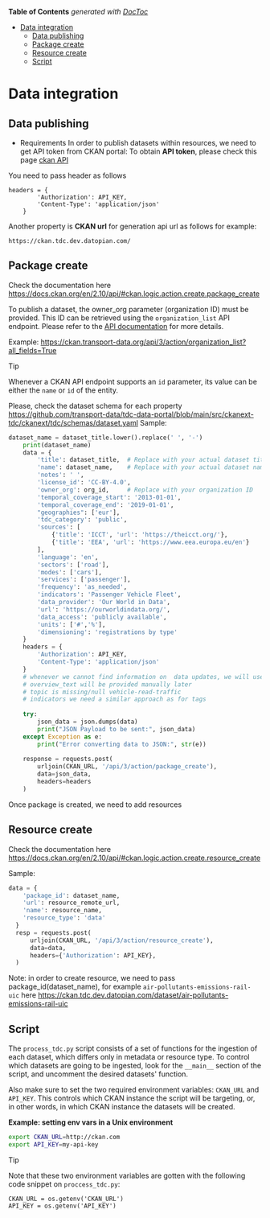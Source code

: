 <!-- START doctoc generated TOC please keep comment here to allow auto update -->
<!-- DON'T EDIT THIS SECTION, INSTEAD RE-RUN doctoc TO UPDATE -->
**Table of Contents**  *generated with [DocToc](https://github.com/thlorenz/doctoc)*

- [Data integration](#data-integration)
  - [Data publishing](#data-publishing)
  - [Package create](#package-create)
  - [Resource create](#resource-create)
  - [Script](#script)

<!-- END doctoc generated TOC please keep comment here to allow auto update -->

# Data integration

## Data publishing

* Requirements
In order to publish datasets within resources, we need to get API token from CKAN portal:
To obtain **API token**, please check this page [ckan  API](https://docs.ckan.org/en/2.10/api/#authentication-and-api-tokens)

You need to pass header as follows
```
headers = {
        'Authorization': API_KEY,
        'Content-Type': 'application/json'
    }
```

Another property is **CKAN url** for generation api url as follows for example:
```
https://ckan.tdc.dev.datopian.com/
```

## Package create

Check the documentation here https://docs.ckan.org/en/2.10/api/#ckan.logic.action.create.package_create

To publish a dataset, the owner_org parameter (organization ID) must be provided. This ID can be retrieved using the `organization_list` API endpoint. Please refer to the [API documentation](https://docs.ckan.org/en/2.10/api/#ckan.logic.action.get.organization_list) for more details.

Example: https://ckan.transport-data.org/api/3/action/organization_list?all_fields=True

> [!tip]
> Whenever a CKAN API endpoint supports an `id` parameter, its value can be either the `name` or `id` of the entity.

Please, check the dataset schema for each property https://github.com/transport-data/tdc-data-portal/blob/main/src/ckanext-tdc/ckanext/tdc/schemas/dataset.yaml
Sample:

```python
dataset_name = dataset_title.lower().replace(' ', '-')
    print(dataset_name)
    data = {
        'title': dataset_title,  # Replace with your actual dataset title
        'name': dataset_name,    # Replace with your actual dataset name
        'notes': ' ',
        'license_id': 'CC-BY-4.0',
        'owner_org': org_id,     # Replace with your organization ID
        'temporal_coverage_start': '2013-01-01',
        'temporal_coverage_end': '2019-01-01',
        "geographies": ['eur'],
        'tdc_category': 'public',
        'sources': [
            {'title': 'ICCT', 'url': 'https://theicct.org/'},
            {'title': 'EEA', 'url': 'https://www.eea.europa.eu/en'}
        ],
        'language': 'en',
        'sectors': ['road'],
        'modes': ['cars'],
        'services': ['passenger'],
        'frequency': 'as_needed',
        'indicators': 'Passenger Vehicle Fleet',
        'data_provider': 'Our World in Data',
        'url': 'https://ourworldindata.org/',
        'data_access': 'publicly available',
        'units': ['#','%'],
        'dimensioning': 'registrations by type'
    }
    headers = {
        'Authorization': API_KEY,
        'Content-Type': 'application/json'
    }
    # whenever we cannot find information on  data updates, we will use "as_needed" for frequency
    # overview_text will be provided manually later
    # topic is missing/null vehicle-read-traffic
    # indicators we need a similar approach as for tags
    
    try:
        json_data = json.dumps(data)
        print("JSON Payload to be sent:", json_data) 
    except Exception as e:
        print("Error converting data to JSON:", str(e))
    
    response = requests.post(
        urljoin(CKAN_URL, '/api/3/action/package_create'),
        data=json_data,
        headers=headers
    )
```

Once package is created, we need to add resources

## Resource create

Check the documentation here https://docs.ckan.org/en/2.10/api/#ckan.logic.action.create.resource_create

Sample:

```python
data = {
    'package_id': dataset_name,
    'url': resource_remote_url,
    'name': resource_name,
    'resource_type': 'data'
  }
  resp = requests.post(
      urljoin(CKAN_URL, '/api/3/action/resource_create'),
      data=data,
      headers={'Authorization': API_KEY},
  )
```
Note: in order to create resource, we need to pass package_id(dataset_name), for example `air-pollutants-emissions-rail-uic` here https://ckan.tdc.dev.datopian.com/dataset/air-pollutants-emissions-rail-uic

## Script

The `process_tdc.py` script consists of a set of functions for the ingestion of each dataset, which differs only in metadata or resource type. To control which datasets are going to be ingested, look for the `__main__` section of the script, and uncomment the desired datasets' function.

Also make sure to set the two required environment variables: `CKAN_URL` and `API_KEY`. This controls which CKAN instance the script will be targeting, or, in other words, in which CKAN instance the datasets will be created.

**Example: setting env vars in a Unix environment**

```bash
export CKAN_URL=http://ckan.com
export API_KEY=my-api-key 
```

>[!tip]
> Note that these two environment variables are gotten with the following code snippet on `proccess_tdc.py`:
> ```
> CKAN_URL = os.getenv('CKAN_URL')
> API_KEY = os.getenv('API_KEY')
> ```


